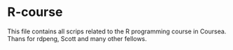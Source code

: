 # R-course
This file contains all scrips related to the R programming course in Coursea.
Thans for rdpeng, Scott and many other fellows.
